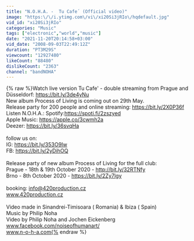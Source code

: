 ```yaml
---
title: "N.O.H.A. -  Tu Cafe´ (Official video)"
image: "https:\/\/i.ytimg.com\/vi\/xi20Si3jRIo\/hqdefault.jpg"
vid_id: "xi20Si3jRIo"
categories: "Music"
tags: ["electronic","world","music"]
date: "2021-11-20T20:14:58+03:00"
vid_date: "2008-09-03T22:49:12Z"
duration: "PT3M29S"
viewcount: "12927480"
likeCount: "88480"
dislikeCount: "2363"
channel: "bandNOHA"
---
```

{% raw %}Watch live version Tu Cafe' - double streaming from Prague and Düsseldorf: <a rel="nofollow" target="blank" href="https://bit.ly/3de4yNu">https://bit.ly/3de4yNu</a><br />New album Process of Living is coming out on 29th May.<br />Release party for 200 people and online streaming: <a rel="nofollow" target="blank" href="https://bit.ly/2X0P36f">https://bit.ly/2X0P36f</a><br />Listen N.O.H.A.: Spotify:<a rel="nofollow" target="blank" href="https://spoti.fi/2zszyed">https://spoti.fi/2zszyed</a><br />Apple Music: <a rel="nofollow" target="blank" href="https://apple.co/3cwmh2a">https://apple.co/3cwmh2a</a><br />Deezer: <a rel="nofollow" target="blank" href="https://bit.ly/36svqHa">https://bit.ly/36svqHa</a><br /><br />follow us on:<br />IG: <a rel="nofollow" target="blank" href="https://bit.ly/353O9Iw">https://bit.ly/353O9Iw</a><br />FB: <a rel="nofollow" target="blank" href="https://bit.ly/2yDihOQ">https://bit.ly/2yDihOQ</a><br /><br />Release party of new album Process of Living for the full club:<br />Prague - 18th &amp; 19th October 2020 - <a rel="nofollow" target="blank" href="http://bit.ly/32RTNfy">http://bit.ly/32RTNfy</a><br />Brno - 8th October 2020 - <a rel="nofollow" target="blank" href="https://bit.ly/2Zy7lgy">https://bit.ly/2Zy7lgy</a><br /><br />booking: info@420production.cz<br />www.420production.cz<br /><br />Video made in  Sinandrei-Timisoara ( Romania) &amp;  Ibiza  ( Spain)<br />Music by Philip Noha<br />Video by Philip Noha and Jochen Eickenberg<br />www.facebook.com/noiseofhumanart/<br />www.n-o-h-a.com{% endraw %}
